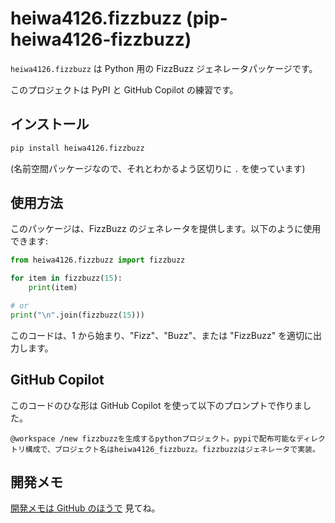 # heiwa4126.fizzbuzz (pip-heiwa4126-fizzbuzz)

`heiwa4126.fizzbuzz` は Python 用の FizzBuzz ジェネレータパッケージです。

このプロジェクトは PyPI と GitHub Copilot の練習です。

## インストール

```sh
pip install heiwa4126.fizzbuzz
```

(名前空間パッケージなので、それとわかるよう区切りに `.` を使っています)

## 使用方法

このパッケージは、FizzBuzz のジェネレータを提供します。以下のように使用できます:

```python
from heiwa4126.fizzbuzz import fizzbuzz

for item in fizzbuzz(15):
    print(item)

# or
print("\n".join(fizzbuzz(15)))
```

このコードは、1 から始まり、"Fizz"、"Buzz"、または "FizzBuzz" を適切に出力します。

## GitHub Copilot

このコードのひな形は GitHub Copilot を使って以下のプロンプトで作りました。

```text
@workspace /new fizzbuzzを生成するpythonプロジェクト。pypiで配布可能なディレクトリ構成で、プロジェクト名はheiwa4126_fizzbuzz。fizzbuzzはジェネレータで実装。
```

## 開発メモ

[開発メモは GitHub のほうで](./docs/development-note.md) 見てね。
